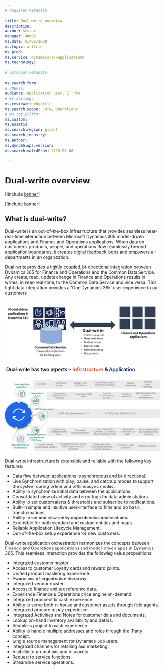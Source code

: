 ```yaml
---
# required metadata

title: Dual-write overview
description: 
author: shsrav
manager: AnnBe
ms.date: 01/06/2020
ms.topic: article
ms.prod: 
ms.service: dynamics-ax-applications
ms.technology: 

# optional metadata

ms.search.form: 
# ROBOTS: 
audience: Application User, IT Pro
# ms.devlang: 
ms.reviewer: rhaertle
ms.search.scope: Core, Operations
# ms.tgt_pltfrm: 
ms.custom: 
ms.assetid: 
ms.search.region: global
ms.search.industry: 
ms.author: 
ms.dyn365.ops.version: 
ms.search.validFrom: 2020-01-06

---
```


# Dual-write overview

[!include [banner](../../includes/banner.md)]

[!include [banner](../../includes/preview-banner.md)]

## What is dual-write?

Dual-write is an out-of-the-box infrastructure that provides seamless near-real-time interaction between Microsoft Dynamics 365 model-driven applications and Finance and Operations applications. When data on customers, products, people, and operations flow seamlessly beyond application boundaries, it creates digital feedback loops and empowers all departments in an organization.

Dual-write provides a tightly coupled, bi-directional integration between Dynamics 365 for Finance and Operations and the Common Data Service. Any create, read, update change in Finance and Operations results in writes, in near-real-time, to the Common Data Service and vice versa. This tight data integration provides a 'One Dynamics 365' user experience to our customers.

![Data relationship between apps](media/dual-write-overview-picture1.png)

![Aspects of dual-write](media/dual-write-aspects.PNG)

Dual-write infrastructure is extensible and reliable with the following key features: 

+ Data flow between applications is synchronous and bi-directional.
+ Live Synchronization with play, pause, and catchup modes to support the system during online and offline/async modes. 
+ Ability to synchronize initial data between the applications.
+ Consolidated view of activity and error logs for data administrators.
+ Ability to set custom alerts & thresholds and subscribe to notifications.
+ Built-in simple and intuitive user-interface to filter and do basic transformations.
+ Ability to set and view entity dependencies and relations.
+ Extensible for both standard and custom entities and maps.
+ Reliable Application Lifecycle Management.
+ Out-of-the-box setup experience for new customers.
 
Dual-write application orchestration harmonizes the concepts between Finance and Operations applications and model-driven apps in Dynamics 365. This seamless interaction provides the following value propositions:

+ Integrated customer master.
+ Access to customer Loyalty cards and reward points.
+ Unified product mastering experience.
+ Awareness of organization hierarchy.
+ Integrated vendor master.
+ Access to finance and tax reference data.
+ Experience Finance & Operations price engine on-demand.
+ Integrated prospect to cash experience. 
+ Ability to serve both in-house and customer assets through field agents.
+ Integrated procure to pay experience.
+ Integrated Activities and Notes for customer data and documents.
+ Lookup on-hand inventory availability and details.
+ Seamless project to cash experience.
+ Ability to handle multiple addresses and roles through the 'Party' concept.
+ Single source management for Dynamics 365 users.
+ Integrated channels for retailing and marketing.
+ Visibility to promotions and discounts.
+ Request to service functions.
+ Streamline service operations.
 
